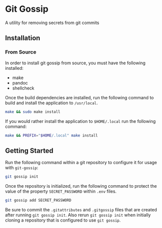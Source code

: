 # Git Gossip

A utility for removing secrets from git commits

## Installation

### From Source

In order to install git gossip from source, you must have the following
installed:

* make
* pandoc
* shellcheck

Once the build dependencies are installed, run the following command to build
and install the application to `/usr/local`. 

```bash
make && sudo make install
```

If you would rather install the application to `$HOME/.local` run the following
command:

```bash
make && PREFIX="$HOME/.local" make install
```

## Getting Started

Run the following command within a git repository to configure it for usage with
`git-gossip`:

```bash
git gossip init
```

Once the repository is initialized, run the following command to protect the
value of the property `SECRET_PASSWORD` within `.env` files.

```bash
git gossip add SECRET_PASSWORD
```

Be sure to commit the `.gitattributes` and `.gitgossip` files that are created
after running `git gossip init`. Also rerun `git gossip init` when initially
cloning a repository that is configured to use `git gossip`.

